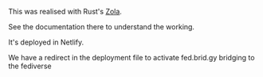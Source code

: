 This was realised with Rust's [Zola](https://www.getzola.org/).

See the documentation there to understand the working.

It's deployed in Netlify.

We have a redirect in the deployment file to activate fed.brid.gy bridging to the fediverse
